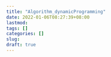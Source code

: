 ```yaml
---
title: "Algorithm_dynamicProgramming"
date: 2022-01-06T08:27:39+08:00
lastmod:
tags: []
categories: []
slug:
draft: true
---
```


